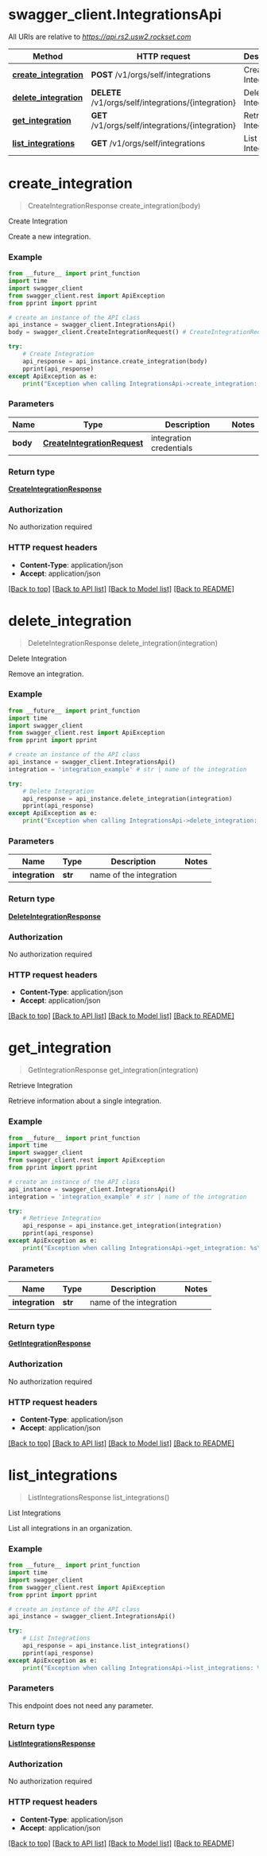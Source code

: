 # swagger_client.IntegrationsApi

All URIs are relative to *https://api.rs2.usw2.rockset.com*

Method | HTTP request | Description
------------- | ------------- | -------------
[**create_integration**](IntegrationsApi.md#create_integration) | **POST** /v1/orgs/self/integrations | Create Integration
[**delete_integration**](IntegrationsApi.md#delete_integration) | **DELETE** /v1/orgs/self/integrations/{integration} | Delete Integration
[**get_integration**](IntegrationsApi.md#get_integration) | **GET** /v1/orgs/self/integrations/{integration} | Retrieve Integration
[**list_integrations**](IntegrationsApi.md#list_integrations) | **GET** /v1/orgs/self/integrations | List Integrations


# **create_integration**
> CreateIntegrationResponse create_integration(body)

Create Integration

Create a new integration.

### Example
```python
from __future__ import print_function
import time
import swagger_client
from swagger_client.rest import ApiException
from pprint import pprint

# create an instance of the API class
api_instance = swagger_client.IntegrationsApi()
body = swagger_client.CreateIntegrationRequest() # CreateIntegrationRequest | integration credentials

try:
    # Create Integration
    api_response = api_instance.create_integration(body)
    pprint(api_response)
except ApiException as e:
    print("Exception when calling IntegrationsApi->create_integration: %s\n" % e)
```

### Parameters

Name | Type | Description  | Notes
------------- | ------------- | ------------- | -------------
 **body** | [**CreateIntegrationRequest**](CreateIntegrationRequest.md)| integration credentials | 

### Return type

[**CreateIntegrationResponse**](CreateIntegrationResponse.md)

### Authorization

No authorization required

### HTTP request headers

 - **Content-Type**: application/json
 - **Accept**: application/json

[[Back to top]](#) [[Back to API list]](../README.md#documentation-for-api-endpoints) [[Back to Model list]](../README.md#documentation-for-models) [[Back to README]](../README.md)

# **delete_integration**
> DeleteIntegrationResponse delete_integration(integration)

Delete Integration

Remove an integration.

### Example
```python
from __future__ import print_function
import time
import swagger_client
from swagger_client.rest import ApiException
from pprint import pprint

# create an instance of the API class
api_instance = swagger_client.IntegrationsApi()
integration = 'integration_example' # str | name of the integration

try:
    # Delete Integration
    api_response = api_instance.delete_integration(integration)
    pprint(api_response)
except ApiException as e:
    print("Exception when calling IntegrationsApi->delete_integration: %s\n" % e)
```

### Parameters

Name | Type | Description  | Notes
------------- | ------------- | ------------- | -------------
 **integration** | **str**| name of the integration | 

### Return type

[**DeleteIntegrationResponse**](DeleteIntegrationResponse.md)

### Authorization

No authorization required

### HTTP request headers

 - **Content-Type**: application/json
 - **Accept**: application/json

[[Back to top]](#) [[Back to API list]](../README.md#documentation-for-api-endpoints) [[Back to Model list]](../README.md#documentation-for-models) [[Back to README]](../README.md)

# **get_integration**
> GetIntegrationResponse get_integration(integration)

Retrieve Integration

Retrieve information about a single integration.

### Example
```python
from __future__ import print_function
import time
import swagger_client
from swagger_client.rest import ApiException
from pprint import pprint

# create an instance of the API class
api_instance = swagger_client.IntegrationsApi()
integration = 'integration_example' # str | name of the integration

try:
    # Retrieve Integration
    api_response = api_instance.get_integration(integration)
    pprint(api_response)
except ApiException as e:
    print("Exception when calling IntegrationsApi->get_integration: %s\n" % e)
```

### Parameters

Name | Type | Description  | Notes
------------- | ------------- | ------------- | -------------
 **integration** | **str**| name of the integration | 

### Return type

[**GetIntegrationResponse**](GetIntegrationResponse.md)

### Authorization

No authorization required

### HTTP request headers

 - **Content-Type**: application/json
 - **Accept**: application/json

[[Back to top]](#) [[Back to API list]](../README.md#documentation-for-api-endpoints) [[Back to Model list]](../README.md#documentation-for-models) [[Back to README]](../README.md)

# **list_integrations**
> ListIntegrationsResponse list_integrations()

List Integrations

List all integrations in an organization.

### Example
```python
from __future__ import print_function
import time
import swagger_client
from swagger_client.rest import ApiException
from pprint import pprint

# create an instance of the API class
api_instance = swagger_client.IntegrationsApi()

try:
    # List Integrations
    api_response = api_instance.list_integrations()
    pprint(api_response)
except ApiException as e:
    print("Exception when calling IntegrationsApi->list_integrations: %s\n" % e)
```

### Parameters
This endpoint does not need any parameter.

### Return type

[**ListIntegrationsResponse**](ListIntegrationsResponse.md)

### Authorization

No authorization required

### HTTP request headers

 - **Content-Type**: application/json
 - **Accept**: application/json

[[Back to top]](#) [[Back to API list]](../README.md#documentation-for-api-endpoints) [[Back to Model list]](../README.md#documentation-for-models) [[Back to README]](../README.md)

